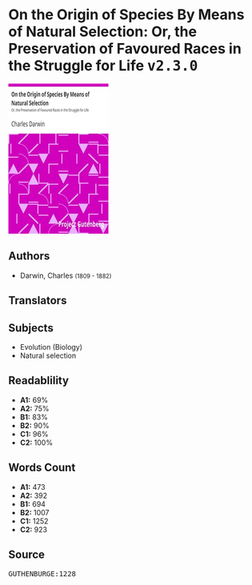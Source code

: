 # On the Origin of Species By Means of Natural Selection: Or, the Preservation of Favoured Races in the Struggle for Life <kbd>v2.3.0</kbd>

![](./cover.medium.jpg "")

## Authors


 - Darwin, Charles <small>(1809 - 1882)</small>

## Translators



## Subjects


 - Evolution (Biology)
 - Natural selection

## Readablility


 - **A1:** 69%
 - **A2:** 75%
 - **B1:** 83%
 - **B2:** 90%
 - **C1:** 96%
 - **C2:** 100%

## Words Count


 - **A1:** 473
 - **A2:** 392
 - **B1:** 694
 - **B2:** 1007
 - **C1:** 1252
 - **C2:** 923

## Source


<kbd>GUTHENBURGE:1228</kbd>
